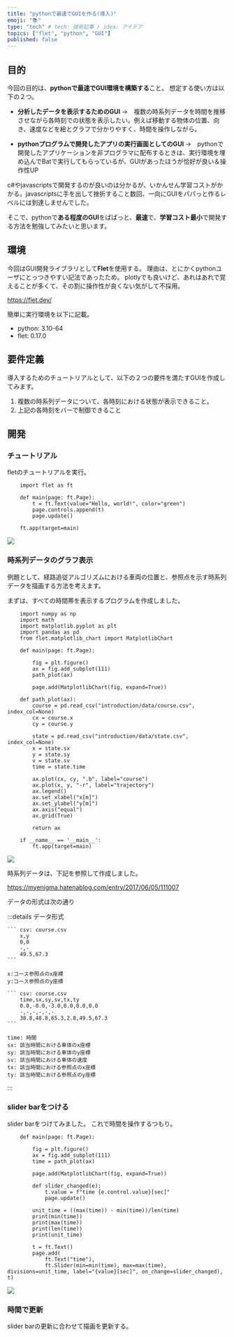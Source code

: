 ```yaml
---
title: "pythonで最速でGUIを作る(導入)"
emoji: "📚"
type: "tech" # tech: 技術記事 / idea: アイデア
topics: ["flet", "python", "GUI"]
published: false
---
```


## 目的

今回の目的は、**pythonで最速でGUI環境を構築する**こと。
想定する使い方は以下の２つ。

- **分析したデータを表示するためのGUI**
  →　複数の時系列データを時間を推移させながら各時刻での状態を表示したい。例えば移動する物体の位置、向き、速度などを絵とグラフで分かりやすく、時間を操作しながら。

- **pythonプログラムで開発したアプリの実行画面としてのGUI**
  →　pythonで開発したアプリケーションを非プログラマに配布するときは、実行環境を埋め込んでBatで実行してもらっているが、GUIがあったほうが恰好が良い＆操作性UP

c#やjavascriptsで開発するのが良いのは分かるが、いかんせん学習コストがかかる。javascriptsに手を出して挫折すること数回、一向にGUIをパパっと作るレベルには到達しませんでした。

そこで、pythonで**ある程度のGUI**をぱぱっと、**最速**で、**学習コスト最小**で開発する方法を勉強してみたいと思います。

## 環境

今回はGUI開発ライブラリとして**Flet**を使用する。
理由は、とにかくpythonユーザにとっつきやすい記法であったため。
plotlyでも良いけど、あれはあれで覚えることが多くて、その割に操作性が良くない気がして不採用。

https://flet.dev/

簡単に実行環境を以下に記載。

- python: 3.10-64
- flet: 0.17.0

## 要件定義

導入するためのチュートリアルとして、以下の２つの要件を満たすGUIを作成してみます。

1. 複数の時系列データについて、各時刻における状態が表示できること。
2. 上記の各時刻をバーで制御できること

## 開発

### チュートリアル

fletのチュートリアルを実行。

``` code: flet_tutorial.py
    import flet as ft

    def main(page: ft.Page):
        t = ft.Text(value="Hello, world!", color="green")
        page.controls.append(t)
        page.update()

    ft.app(target=main)
```

![](/img/flet_tutorial/image.png)

### 時系列データのグラフ表示

例題として、経路追従アルゴリズムにおける車両の位置と、参照点を示す時系列データを描画する方法を考えます。

まずは、すべての時間帯を表示するプログラムを作成しました。

``` code: flet_tutorial.py
    import numpy as np
    import math
    import matplotlib.pyplot as plt
    import pandas as pd
    from flet.matplotlib_chart import MatplotlibChart

    def main(page: ft.Page):

        fig = plt.figure()
        ax = fig.add_subplot(111)
        path_plot(ax)

        page.add(MatplotlibChart(fig, expand=True))

    def path_plot(ax):
        course = pd.read_csv("introduction/data/course.csv", index_col=None)
        cx = course.x
        cy = course.y

        state = pd.read_csv("introduction/data/state.csv", index_col=None)
        x = state.sx
        y = state.sy
        v = state.sv
        time = state.time

        ax.plot(cx, cy, ".b", label="course")
        ax.plot(x, y, "-r", label="trajectory")
        ax.legend()
        ax.set_xlabel("x[m]")
        ax.set_ylabel("y[m]")
        ax.axis("equal")
        ax.grid(True)
        
        return ax

    if __name__ == '__main__':
        ft.app(target=main)
```

![](/img/flet_tutorial/image2.png)

時系列データは、下記を参照して作成しました。

https://myenigma.hatenablog.com/entry/2017/06/05/111007

データの形式は次の通り

:::details データ形式

    ``` csv: course.csv
        x,y
        0,0
        -,-
        49.5,67.3
    ```

    x:コース参照点のx座標
    y:コース参照点のy座標

    ``` csv: course.csv
        time,sx,sy,sv,tx,ty
        0.0,-0.0,-3.0,0.0,0.0,0.0
        -,-,-,-,-,-
        38.8,48.8,65.3,2.8,49.5,67.3
    ```

    time: 時間
    sx: 該当時間における車体のx座標
    sy: 該当時間における車体のy座標
    sv: 該当時間における車体の速度
    tx: 該当時間における参照点のx座標
    ty: 該当時間における参照点のy座標

:::

### slider barをつける

slider barをつけてみました。
これで時間を操作するつもり。

``` code: flet_tutorial.py
    def main(page: ft.Page):

        fig = plt.figure()
        ax = fig.add_subplot(111)
        time = path_plot(ax)

        page.add(MatplotlibChart(fig, expand=True))

        def slider_changed(e):
            t.value = f"time {e.control.value}[sec]"
            page.update()

        unit_time = ((max(time)) - min(time))/len(time)
        print(min(time))
        print(max(time))
        print(len(time))
        print(unit_time)

        t = ft.Text()
        page.add(
            ft.Text("time"),
            ft.Slider(min=min(time), max=max(time), divisions=unit_time, label="{value}[sec]", on_change=slider_changed), t)
```

![](/img/flet_tutorial/image3.png)

### 時間で更新

slider barの更新に合わせて描画を更新する。
